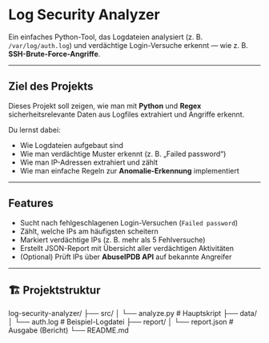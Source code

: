 # Log Security Analyzer

Ein einfaches Python-Tool, das Logdateien analysiert (z. B. `/var/log/auth.log`) und verdächtige Login-Versuche erkennt — wie z. B. **SSH-Brute-Force-Angriffe**.

---

##  Ziel des Projekts
Dieses Projekt soll zeigen, wie man mit **Python** und **Regex** sicherheitsrelevante Daten aus Logfiles extrahiert und Angriffe erkennt.

Du lernst dabei:
- Wie Logdateien aufgebaut sind
- Wie man verdächtige Muster erkennt (z. B. „Failed password“)
- Wie man IP-Adressen extrahiert und zählt
- Wie man einfache Regeln zur **Anomalie-Erkennung** implementiert

---

##  Features
-  Sucht nach fehlgeschlagenen Login-Versuchen (`Failed password`)
-  Zählt, welche IPs am häufigsten scheitern
-  Markiert verdächtige IPs (z. B. mehr als 5 Fehlversuche)
-  Erstellt JSON-Report mit Übersicht aller verdächtigen Aktivitäten
- (Optional) Prüft IPs über **AbuseIPDB API** auf bekannte Angreifer

---

## 🏗️ Projektstruktur
log-security-analyzer/
├── src/
│ └── analyze.py # Hauptskript
├── data/
│ └── auth.log # Beispiel-Logdatei
├── report/
│ └── report.json # Ausgabe (Bericht)
└── README.md

